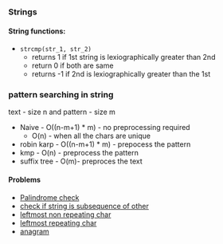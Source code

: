 ### Strings

#### String functions:
- `strcmp(str_1, str_2)`
    - returns 1 if 1st string is lexiographically greater than 2nd
    - return 0 if both are same
    - returns -1 if 2nd is lexiographically greater than the 1st

### pattern searching in string
text - size n and pattern - size m
- Naive - O((n-m+1) * m) - no preprocessing required
    - O(n) - when all the chars are unique
- robin karp -  O((n-m+1) * m) - prepocess the pattern
- kmp - O(n) - preprocess the pattern
- suffix tree - O(m)- preproces the text

#### Problems
- [Palindrome check](./palindrome_check.cpp)
- [check if string is subsequence of other]()
- [leftmost non repeating char](./leftmost_non_repeating_element.cpp)
- [leftmost repeating char](./leftmost_repeating_char.cpp)
- [anagram](./anagram.cpp)
